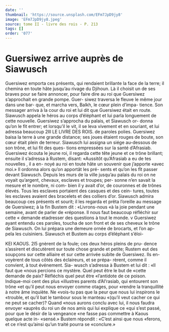 ```yaml
---
date: ''
thumbnail: 'https://source.unsplash.com/EFm7JpD9jy8'
image: 'EFm7JpD9jy8.jpeg'
source: tome II - livre des rois - P. 213
tags: []
order: '077'
---
```


# Guersiwez arrive auprès de Siawusch

Guersiwez emporta ces présents, qui rendaient brillante la face de la terre; il chemina en toute hâte jusqu’au rivage du Djihoun. Là il choisit un de ses braves pour se faire annoncer, pour faire dire au roi que Guersiwez s’approchait en grande pompe. Guer- siwez traversa le fleuve le même jour dans une bar- que, et marcha vers, Balkh, le cœur plein d’impa- tience. Son messager arriva à la cour du roi et lui dit que Guersiwez était en route. Siawusch appela le héros au corps d’éléphant et lui parla longuement
de cette nouvelle.
Guersiwez s’approcha du palais, et Siawusch or-
donna qu’on le fit entrer; et lorsqu’il le vit, il se
leva vivement et en souriant, et lui adressa beaucoup
2lll LE LIVRE DES ROIS.
de paroles polies. Guersiwez baisa la terre à une grande distance; ses joues étaient rouges de boute, son cœur était plein de terreur. Siawusch lui assigna un siége au-dessous de son trône, et lui fit des ques- tions empressées sur la santé d’Afrasiab. Guersiwez
écouta le jeune roi, il regarda cette tête jeune et ce trône brillant; ensuite il s’adressa à Rustem, disant: «Aussitôt qu’Afrasiab a eu de tes nouvelles , il a en- noyé au roi en toute hâte un souvenir que j’apporte «avec moi.» Il ordonna alors qu’on apportât les pré-
sents et qu’on les fît passer devant Siawusch. Depuis
les murs de la ville jusqu’au palais du roi on ne voyait qu’argent, chevaux, esclaves et troupes; per- sonne n’en savait la mesure et le nombre, ni com- bien il y avait d’or, de couronnes et de trônes élevés.
Tous les esclaves portaient des casques et des cein- tures, toutes les esclaves avaient des bracelets et des colliers d’or. Siawusch admira beaucoup ces présents
et sourit; il les regarda et prêta l’oreille au message
de Guersiwez; à la fin Bustem dit : «Livrons-nous
«à la joie pendant une semaine, avant de parler de «réponse. Il nous faut beaucoup réfléchir sur cette
« demande etadresser des questions à tout le monde. v Guersiwez ayant entendu ces paroles, toucha de son front et de ses cheveux le trône de Siawusch. On lui prépara une demeure ornée de brocarts, et l’on ap-
pela les cuisiniers.
Siawusch et Bustem au corps d’éléphant s’éloi-

KEI KAOUS. 2l5 gnèrent de la foule; ces deux héros pleins de pru-
dence s’assirent et discutèrent sur toute chose grande
et petite; Rustem eut des soupçons sur cette alliaire
et sur cette arrivée subite de Guersiwez. Ils en- voyèrent de tous côtés des éclaireurs, et se prépa-
rèrent, comme il convient, à tout événement. Sia- wusch s’adressa à Bustem et lui dit : «Il faut que «nous percions ce mystère. Quel peut être le but de «cette demande de paix? Réfléchis quel peut être «l’antidote de ce poison. Indique-moi cent des plus «illustres parents d’Al’rasiab, qui entourent son trône
«et qu’il peut nous envoyer comme otages, pour «rendre la tranquillité à notre âme inquiète. Ne «vois-tu pas que la peur que nous lui inspirons le «trouble, et qu’il bat le tambour sous le manteau «(qu’il veut cacher ce qui ne peut se cacher)? Quand «nous aurons conclu avec lui, il nous faudra envoyer «auprès du roi un de nos amis qui lui explique ce «qui s’est passé, pour que le désir de la vengeance
«ne fasse pas commettre à Kaous quelque acte in- «sensé.» Bustem répondit : «C’est ainsi que nous
«ferons, et ce n’est qu’ainsi qu’un traité pourra se
«conclure.»
